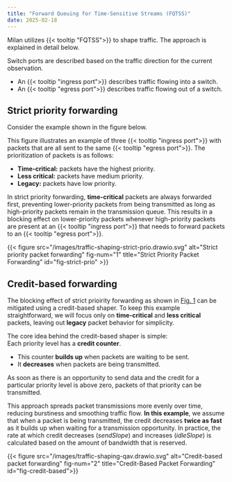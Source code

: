 ```yaml
---
title: "Forward Queuing for Time-Sensitive Streams (FQTSS)"
date: 2025-02-18
---
```


Milan utilizes {{< tooltip "FQTSS">}} to shape traffic. The approach is explained in detail below.

Switch ports are described based on the traffic direction for the current observation.  
- An {{< tooltip "ingress port">}} describes traffic flowing into a switch.  
- An {{< tooltip "egress port">}} describes traffic flowing out of a switch.  

## Strict priority forwarding

Consider the example shown in the figure below.

This figure illustrates an example of three {{< tooltip "ingress port">}} with packets that are all sent to the same {{< tooltip "egress port">}}. The prioritization of packets is as follows:

- **Time-critical:** packets have the highest priority.
- **Less critical:** packets have medium priority.
- **Legacy:** packets have low priority.

In strict priority forwarding, **time-critical** packets are always forwarded first, preventing lower-priority packets from being transmitted as long as high-priority packets remain in the transmission queue. This results in a blocking effect on lower-priority packets whenever high-priority packets are present at an {{< tooltip "ingress port">}} that needs to forward packets to an {{< tooltip "egress port">}}.

{{< figure src="/images/traffic-shaping-strict-prio.drawio.svg" alt="Strict priority packet forwarding" fig-num="1" title="Strict Priority Packet Forwarding" id="fig-strict-prio" >}}


## Credit-based forwarding

The blocking effect of strict prioirity forwarding as shown in  [Fig. 1](#fig-strict-prio) can be mitigated using a credit-based shaper. To keep this example straightforward, we will focus only on **time-critical** and **less critical** packets, leaving out **legacy** packet behavior for simplicity.

The core idea behind the credit-based shaper is simple:  
Each priority level has a **credit counter**.  
- This counter **builds up** when packets are waiting to be sent.  
- It **decreases** when packets are being transmitted.  

As soon as there is an opportunity to send data and the credit for a particular priority level is above zero, packets of that priority can be transmitted.

This approach spreads packet transmissions more evenly over time, reducing burstiness and smoothing traffic flow. **In this example**, we assume that when a packet is being transmitted, the credit decreases **twice as fast** as it builds up when waiting for a transmission opportunity. In practice, the rate at which credit decreases (*sendSlope*) and increases (*idleSlope*) is calculated based on the amount of bandwidth that is reserved.

{{< figure src="/images/traffic-shaping-qav.drawio.svg" alt="Credit-based packet forwarding" fig-num="2" title="Credit-Based Packet Forwarding" id="fig-credit-based">}}

